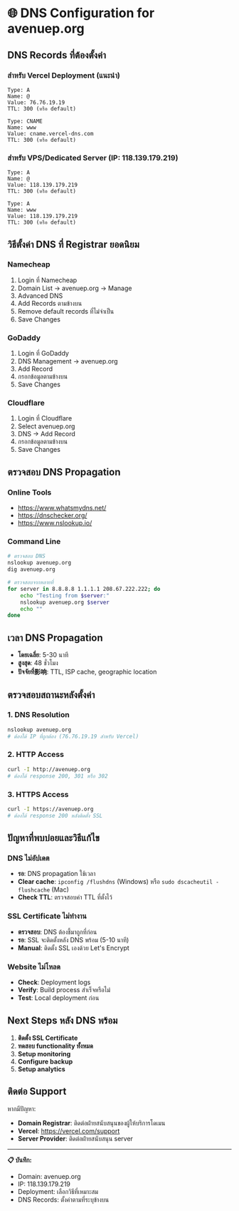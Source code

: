 # 🌐 DNS Configuration for avenuep.org

## DNS Records ที่ต้องตั้งค่า

### สำหรับ Vercel Deployment (แนะนำ)
```
Type: A
Name: @
Value: 76.76.19.19
TTL: 300 (หรือ default)

Type: CNAME
Name: www
Value: cname.vercel-dns.com
TTL: 300 (หรือ default)
```

### สำหรับ VPS/Dedicated Server (IP: 118.139.179.219)
```
Type: A
Name: @
Value: 118.139.179.219
TTL: 300 (หรือ default)

Type: A
Name: www
Value: 118.139.179.219
TTL: 300 (หรือ default)
```

## วิธีตั้งค่า DNS ที่ Registrar ยอดนิยม

### Namecheap
1. Login ที่ Namecheap
2. Domain List → avenuep.org → Manage
3. Advanced DNS
4. Add Records ตามข้างบน
5. Remove default records ที่ไม่จำเป็น
6. Save Changes

### GoDaddy
1. Login ที่ GoDaddy
2. DNS Management → avenuep.org
3. Add Record
4. กรอกข้อมูลตามข้างบน
5. Save Changes

### Cloudflare
1. Login ที่ Cloudflare
2. Select avenuep.org
3. DNS → Add Record
4. กรอกข้อมูลตามข้างบน
5. Save Changes

## ตรวจสอบ DNS Propagation

### Online Tools
- https://www.whatsmydns.net/
- https://dnschecker.org/
- https://www.nslookup.io/

### Command Line
```bash
# ตรวจสอบ DNS
nslookup avenuep.org
dig avenuep.org

# ตรวจสอบจากหลายที่
for server in 8.8.8.8 1.1.1.1 208.67.222.222; do
    echo "Testing from $server:"
    nslookup avenuep.org $server
    echo ""
done
```

## เวลา DNS Propagation

- **โดยเฉลี่ย**: 5-30 นาที
- **สูงสุด**: 48 ชั่วโมง
- **ปัจจัยที่影响**: TTL, ISP cache, geographic location

## ตรวจสอบสถานะหลังตั้งค่า

### 1. DNS Resolution
```bash
nslookup avenuep.org
# ต้องได้ IP ที่ถูกต้อง (76.76.19.19 สำหรับ Vercel)
```

### 2. HTTP Access
```bash
curl -I http://avenuep.org
# ต้องได้ response 200, 301 หรือ 302
```

### 3. HTTPS Access
```bash
curl -I https://avenuep.org
# ต้องได้ response 200 หลังติดตั้ง SSL
```

## ปัญหาที่พบบ่อยและวิธีแก้ไข

### DNS ไม่อัปเดต
- **รอ**: DNS propagation ใช้เวลา
- **Clear cache**: `ipconfig /flushdns` (Windows) หรือ `sudo dscacheutil -flushcache` (Mac)
- **Check TTL**: ตรวจสอบค่า TTL ที่ตั้งไว้

### SSL Certificate ไม่ทำงาน
- **ตรวจสอบ**: DNS ต้องชี้มาถูกที่ก่อน
- **รอ**: SSL จะติดตั้งหลัง DNS พร้อม (5-10 นาที)
- **Manual**: ติดตั้ง SSL เองด้วย Let's Encrypt

### Website ไม่โหลด
- **Check**: Deployment logs
- **Verify**: Build process สำเร็จหรือไม่
- **Test**: Local deployment ก่อน

## Next Steps หลัง DNS พร้อม

1. **ติดตั้ง SSL Certificate**
2. **ทดสอบ functionality ทั้งหมด**
3. **Setup monitoring**
4. **Configure backup**
5. **Setup analytics**

## ติดต่อ Support

หากมีปัญหา:
- **Domain Registrar**: ติดต่อฝ่ายสนับสนุนของผู้ให้บริการโดเมน
- **Vercel**: https://vercel.com/support
- **Server Provider**: ติดต่อฝ่ายสนับสนุน server

---

**📋 บันทึก:**
- Domain: avenuep.org
- IP: 118.139.179.219
- Deployment: เลือกวิธีที่เหมาะสม
- DNS Records: ตั้งค่าตามที่ระบุข้างบน
